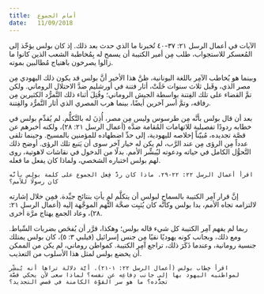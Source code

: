 ```yaml
---
title:  أمام الجموع
date:   11/09/2018
---
```


الآيات في أعمال الرسل ٢١: ٣٧-٤٠ تُخبرنا ما الذي حدث بعد ذلك. إذ كان بولس يؤخّذ إلى المُعسكر للاستجواب، طلب مِن أمير الكتيبة أن يسمح له بِمُخاطبة الشعب الذين كانوا ما زالوا يصرخون باهتياج مُطالبين بموته.

وبينما هو يُخاطب الآمِر باللغة اليونانية، ظنَّ هذا الأخير أنَّ بولس قد يكون ذلك اليهودي مِن مصر الذي، وقَبل ثلاث سنوات خَلَتْ، أثار فتنة في أورشليم ضدَّ الاحتلال الروماني. ولكن تمَّ القضاء على تلك الفِتنة بواسطة الجيش الروماني؛ وقُتِلَ أثناء ذلك التَّمرُّد الكثيرين مِن رفاقه، وتمَّ أسر آخرين أيضًا، بينما هرب المصري الذي أثار التَّمرُّد والفِتنة.

بعد أن قال بولس بأنَّه مِن طرسوس وليس مِن مصر، أُذِنَ له بالتَّكلُّم. لم يُقدِّم بولس في خطابه ردودًا تفصيلية للاتهامات المُقامة ضدَّه (أعمال الرسل ٢١: ٢٨)، ولكنه أخبرهم عن قصَّة تجديده، مُبيّناً إخلاصه لليهودية، إلى حدِّ اضطهاده للمؤمنين بالمسيح. وحينما تلقى عدداً مِن الرؤى مِن عند الرَّب، لم يكن له خيار آخر سوى أن يَتبع تلك الرؤى. أوضح ذلك التَّحوُّل الكامل في حياته ودعوته ليُبشِّر الأمم. بدلًا من الدخول في نقاشات لاهوتية، روى لهم بولس اختباره الشخصي، ولماذا كان يفعل ما فعله.

`اقرأ أعمال الرسل ٢٢: ٢٢-٢٩. ماذا كان ردَّ فِعل الجموع على كلمة بولس بأنَّه كان رسولًا للأمم؟`

إنَّ قرار آمِر الكتيبة بالسماح لبولس أن يتكلَّم لم يأتِ بنتائج جيِّدة. فمِن خلال إشارته لالتزامه تجاه الأمم، بدا بولس وكأنَّه كان يُثبِت صحَّة التُّهم الموجَّهة إليه (أعمال الرسل ٢١: ٢٨)، وعاد الجمع يهتاج مرَّة أخرى.

ربما لم يفهم آمِر الكتيبة كل شيء قاله بولس؛ وهكذا، قرَّر أن يُفحَص بضربات السِّياط. ومع ذلك، وبجانب كونه يهوديًا نقيًا مِن جنس إسرائيل (فيلبي ٣: ٥)، كان بولس يمتلك جنسية رومانية، وعندما ذَكَرَ ذلك، تراجع آمِر الكتيبة. كمواطن روماني، لم يكن من الممكن أن يخضع بولس لمثل هذا الأسلوب من التعذيب.

`اقرأ خِطاب بولس (أعمال الرسل ٢٢: ١-٢١). أيَّة دلالة تراها أنه يُبشِّر لمواطنيه اليهود بها إلى جانب دِفاعِه عن نفسه؟ لماذا سعى لأن يحكي قصَّة تجدُّده؟ ما هو سر القوَّة الكامنة في قصص التجديد؟`